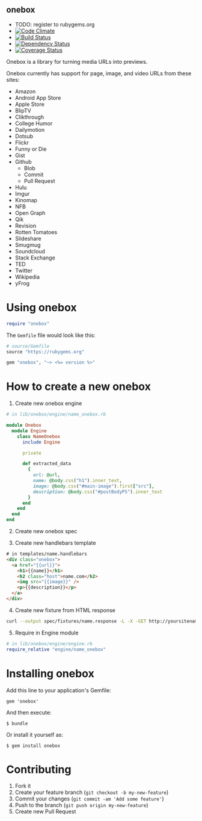 onebox
----------

  - TODO: register to rubygems.org
  - [![Code Climate](https://codeclimate.com/github/dysania/onebox.png)](https://codeclimate.com/github/dysania/onebox)
  - [![Build Status](https://travis-ci.org/dysania/onebox.png)](https://travis-ci.org/dysania/onebox)
  - [![Dependency Status](https://gemnasium.com/dysania/onebox.png)](https://gemnasium.com/dysania/onebox)
  - [![Coverage Status](https://coveralls.io/repos/dysania/onebox/badge.png)](https://coveralls.io/r/dysania/onebox)


Onebox is a library for turning media URLs into previews.

Onebox currently has support for page, image, and video URLs from these sites:
- Amazon
- Android App Store
- Apple Store
- BlipTV
- Clikthrough
- College Humor
- Dailymotion
- Dotsub
- Flickr
- Funny or Die
- Gist
- Github
    - Blob
    - Commit
    - Pull Request
- Hulu
- Imgur
- Kinomap
- NFB
- Open Graph
- Qik
- Revision
- Rotten Tomatoes
- Slideshare
- Smugmug
- Soundcloud
- Stack Exchange
- TED
- Twitter
- Wikipedia
- yFrog


Using onebox
===============

``` ruby
require "onebox"
```

The `Gemfile` file would look like this:

``` ruby
# source/Gemfile
source "https://rubygems.org"

gem "onebox", "~> <%= version %>"
```

How to create a new onebox
===========================

1. Create new onebox engine

``` ruby
# in lib/onebox/engine/name_onebox.rb

module Onebox
  module Engine
    class NameOnebox
      include Engine

      private

      def extracted_data
        {
          url: @url,
          name: @body.css("h1").inner_text,
          image: @body.css("#main-image").first["src"],
          description: @body.css("#postBodyPS").inner_text
        }
      end
    end
  end
end
```

2. Create new onebox spec

3. Create new handlebars template

``` html
# in templates/name.handlebars
<div class="onebox">
  <a href="{{url}}">
    <h1>{{name}}</h1>
    <h2 class="host">name.com</h2>
    <img src="{{image}}" />
    <p>{{description}}</p>
  </a>
</div>
```

4. Create new fixture from HTML response

``` bash
curl --output spec/fixtures/name.response -L -X -GET http://yoursitename.com
```

5. Require in Engine module

``` ruby
# in lib/onebox/engine/engine.rb
require_relative "engine/name_onebox"
```


Installing onebox
==================

Add this line to your application's Gemfile:

    gem 'onebox'

And then execute:

    $ bundle

Or install it yourself as:

    $ gem install onebox


Contributing
============

  1. Fork it
  2. Create your feature branch (`git checkout -b my-new-feature`)
  3. Commit your changes (`git commit -am 'Add some feature'`)
  4. Push to the branch (`git push origin my-new-feature`)
  5. Create new Pull Request
